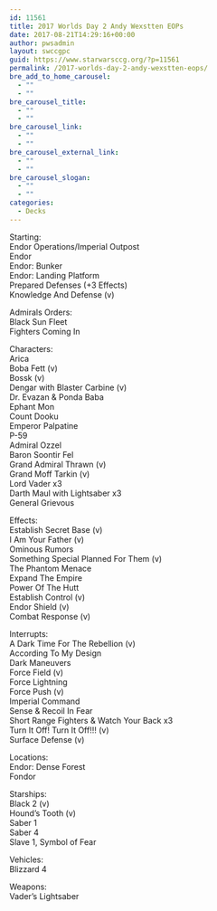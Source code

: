 ```yaml
---
id: 11561
title: 2017 Worlds Day 2 Andy Wexstten EOPs
date: 2017-08-21T14:29:16+00:00
author: pwsadmin
layout: swccgpc
guid: https://www.starwarsccg.org/?p=11561
permalink: /2017-worlds-day-2-andy-wexstten-eops/
bre_add_to_home_carousel:
  - ""
  - ""
bre_carousel_title:
  - ""
  - ""
bre_carousel_link:
  - ""
  - ""
bre_carousel_external_link:
  - ""
  - ""
bre_carousel_slogan:
  - ""
  - ""
categories:
  - Decks
---
```

Starting:  
Endor Operations/Imperial Outpost  
Endor  
Endor: Bunker  
Endor: Landing Platform  
Prepared Defenses (+3 Effects)  
Knowledge And Defense (v)

Admirals Orders:  
Black Sun Fleet  
Fighters Coming In

Characters:  
Arica  
Boba Fett (v)  
Bossk (v)  
Dengar with Blaster Carbine (v)  
Dr. Evazan & Ponda Baba  
Ephant Mon  
Count Dooku  
Emperor Palpatine  
P-59  
Admiral Ozzel  
Baron Soontir Fel  
Grand Admiral Thrawn (v)  
Grand Moff Tarkin (v)  
Lord Vader x3  
Darth Maul with Lightsaber x3  
General Grievous

Effects:  
Establish Secret Base (v)  
I Am Your Father (v)  
Ominous Rumors  
Something Special Planned For Them (v)  
The Phantom Menace  
Expand The Empire  
Power Of The Hutt  
Establish Control (v)  
Endor Shield (v)  
Combat Response (v)

Interrupts:  
A Dark Time For The Rebellion (v)  
According To My Design  
Dark Maneuvers  
Force Field (v)  
Force Lightning  
Force Push (v)  
Imperial Command  
Sense & Recoil In Fear  
Short Range Fighters & Watch Your Back x3  
Turn It Off! Turn It Off!!! (v)  
Surface Defense (v)

Locations:  
Endor: Dense Forest  
Fondor

Starships:  
Black 2 (v)  
Hound’s Tooth (v)  
Saber 1  
Saber 4  
Slave 1, Symbol of Fear

Vehicles:  
Blizzard 4

Weapons:  
Vader’s Lightsaber